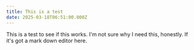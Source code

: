 ```yaml
---
title: This is a test
date: 2025-03-18T06:51:00.000Z
---
```

This is a test to see if this works.
I'm not sure why I need this, honestly. If it's got a mark down editor here. 
